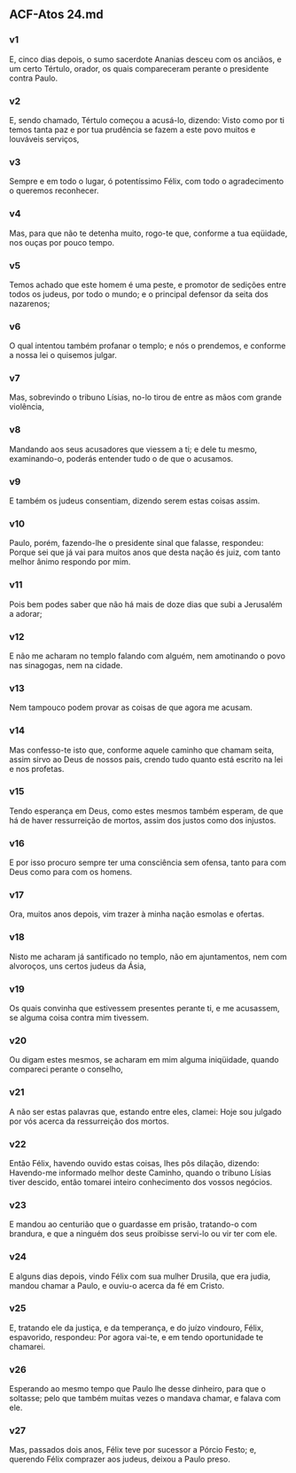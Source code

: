 ## ACF-Atos 24.md
### v1
 E, cinco dias depois, o sumo sacerdote Ananias desceu com os anciãos, e um certo Tértulo, orador, os quais compareceram perante o presidente contra Paulo.
### v2
 E, sendo chamado, Tértulo começou a acusá-lo, dizendo: Visto como por ti temos tanta paz e por tua prudência se fazem a este povo muitos e louváveis serviços,
### v3
 Sempre e em todo o lugar, ó potentíssimo Félix, com todo o agradecimento o queremos reconhecer.
### v4
 Mas, para que não te detenha muito, rogo-te que, conforme a tua eqüidade, nos ouças por pouco tempo.
### v5
 Temos achado que este homem é uma peste, e promotor de sedições entre todos os judeus, por todo o mundo; e o principal defensor da seita dos nazarenos;
### v6
 O qual intentou também profanar o templo; e nós o prendemos, e conforme a nossa lei o quisemos julgar.
### v7
 Mas, sobrevindo o tribuno Lísias, no-lo tirou de entre as mãos com grande violência,
### v8
 Mandando aos seus acusadores que viessem a ti; e dele tu mesmo, examinando-o, poderás entender tudo o de que o acusamos.
### v9
 E também os judeus consentiam, dizendo serem estas coisas assim.
### v10
 Paulo, porém, fazendo-lhe o presidente sinal que falasse, respondeu: Porque sei que já vai para muitos anos que desta nação és juiz, com tanto melhor ânimo respondo por mim.
### v11
 Pois bem podes saber que não há mais de doze dias que subi a Jerusalém a adorar;
### v12
 E não me acharam no templo falando com alguém, nem amotinando o povo nas sinagogas, nem na cidade.
### v13
 Nem tampouco podem provar as coisas de que agora me acusam.
### v14
 Mas confesso-te isto que, conforme aquele caminho que chamam seita, assim sirvo ao Deus de nossos pais, crendo tudo quanto está escrito na lei e nos profetas.
### v15
 Tendo esperança em Deus, como estes mesmos também esperam, de que há de haver ressurreição de mortos, assim dos justos como dos injustos.
### v16
 E por isso procuro sempre ter uma consciência sem ofensa, tanto para com Deus como para com os homens.
### v17
 Ora, muitos anos depois, vim trazer à minha nação esmolas e ofertas.
### v18
 Nisto me acharam já santificado no templo, não em ajuntamentos, nem com alvoroços, uns certos judeus da Ásia,
### v19
 Os quais convinha que estivessem presentes perante ti, e me acusassem, se alguma coisa contra mim tivessem.
### v20
 Ou digam estes mesmos, se acharam em mim alguma iniqüidade, quando compareci perante o conselho,
### v21
 A não ser estas palavras que, estando entre eles, clamei: Hoje sou julgado por vós acerca da ressurreição dos mortos.
### v22
 Então Félix, havendo ouvido estas coisas, lhes pôs dilação, dizendo: Havendo-me informado melhor deste Caminho, quando o tribuno Lísias tiver descido, então tomarei inteiro conhecimento dos vossos negócios.
### v23
 E mandou ao centurião que o guardasse em prisão, tratando-o com brandura, e que a ninguém dos seus proibisse servi-lo ou vir ter com ele.
### v24
 E alguns dias depois, vindo Félix com sua mulher Drusila, que era judia, mandou chamar a Paulo, e ouviu-o acerca da fé em Cristo.
### v25
 E, tratando ele da justiça, e da temperança, e do juízo vindouro, Félix, espavorido, respondeu: Por agora vai-te, e em tendo oportunidade te chamarei.
### v26
 Esperando ao mesmo tempo que Paulo lhe desse dinheiro, para que o soltasse; pelo que também muitas vezes o mandava chamar, e falava com ele.
### v27
 Mas, passados dois anos, Félix teve por sucessor a Pórcio Festo; e, querendo Félix comprazer aos judeus, deixou a Paulo preso.
